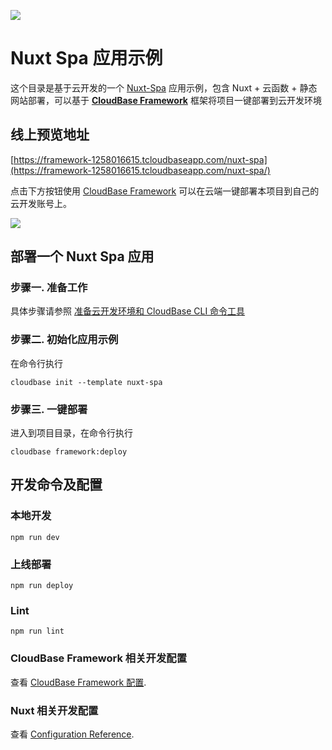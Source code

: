 <a href="https://github.com/TencentCloudBase/cloudbase-templates"><img src="https://main.qcloudimg.com/raw/4a2bb546f6d59133976dccd1ac962378.png"></a>

# Nuxt Spa 应用示例

这个目录是基于云开发的一个 [Nuxt-Spa](https://zh.nuxtjs.org/) 应用示例，包含 Nuxt + 云函数 + 静态网站部署，可以基于 **[CloudBase Framework](https://github.com/TencentCloudBase/cloudbase-framework)** 框架将项目一键部署到云开发环境

## 线上预览地址

[https://framework-1258016615.tcloudbaseapp.com/nuxt-spa](https://framework-1258016615.tcloudbaseapp.com/nuxt-spa/)

点击下方按钮使用 [CloudBase Framework](https://github.com/TencentCloudBase/cloudbase-framework) 可以在云端一键部署本项目到自己的云开发账号上。

[![](https://main.qcloudimg.com/raw/67f5a389f1ac6f3b4d04c7256438e44f.svg)](https://console.cloud.tencent.com/tcb/env/index?action=CreateAndDeployCloudBaseProject&tdl_anchor=github&tdl_site=0&appUrl=`https%3A%2F%2Fgitee.com%2FTencentCloudBase%2Fcloudbase-templates`&workDir=nuxt-spa&appName=nuxt-spa)

## 部署一个 Nuxt Spa 应用

### 步骤一. 准备工作

具体步骤请参照 [准备云开发环境和 CloudBase CLI 命令工具](https://gitee.com/TencentCloudBase/cloudbase-framework/blob/gitee/CLI_GUIDE.md)

### 步骤二. 初始化应用示例

在命令行执行

```
cloudbase init --template nuxt-spa
```

### 步骤三. 一键部署

进入到项目目录，在命令行执行

```
cloudbase framework:deploy
```

## 开发命令及配置

### 本地开发

```
npm run dev
```

### 上线部署

```
npm run deploy
```

### Lint

```
npm run lint
```

### CloudBase Framework 相关开发配置

查看 [CloudBase Framework 配置](https://github.com/TencentCloudBase/cloudbase-framework).

### Nuxt 相关开发配置

查看 [Configuration Reference](https://zh.nuxtjs.org/guide/configuration).

